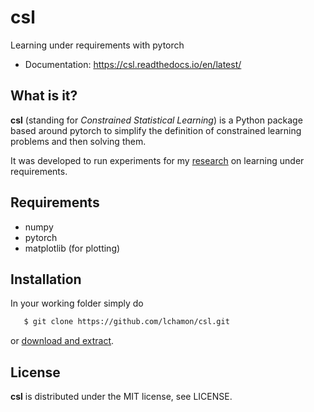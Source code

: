 # csl

Learning under requirements with pytorch

* Documentation: https://csl.readthedocs.io/en/latest/

## What is it?

**csl** (standing for *Constrained Statistical Learning*) is a Python package
based around pytorch to simplify the definition of constrained learning problems
and then solving them.

It was developed to run experiments for my [research](https://www.seas.upenn.edu/~luizf)
on learning under requirements.

## Requirements

* numpy
* pytorch
* matplotlib (for plotting)


## Installation

In your working folder simply do

```bash
   $ git clone https://github.com/lchamon/csl.git
```

or [download and extract](https://github.com/lchamon/csl/archive/main.zip).


## License
**csl** is distributed under the MIT license, see LICENSE.
